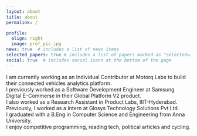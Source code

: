 ```yaml
---
layout: about
title: about
permalink: /

profile:
  align: right
  image: prof_pic.jpg
news: true  # includes a list of news items
selected_papers: true # includes a list of papers marked as "selected={true}"
social: true  # includes social icons at the bottom of the page
---
```


I am currently working as an Individual Contributor at Motorq Labs to build their connected vehicles analytics platform.<br>
I previously worked as a Software Development Engineer at Samsung Digital E-Commerse in their Global Platform V2 product.<br>
I also worked as a Research Assistant in Product Labs, IIIT-Hyderabad.<br>
Previously, I worked as a Intern at Glosys Technology Solutions Pvt Ltd. <br>
I graduated with a B.Eng in Computer Science and Engineering from Anna University.<br>
I enjoy competitive programming, reading tech, political articles and cycling.